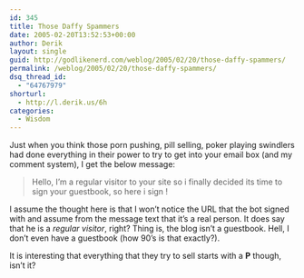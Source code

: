 ```yaml
---
id: 345
title: Those Daffy Spammers
date: 2005-02-20T13:52:53+00:00
author: Derik
layout: single
guid: http://godlikenerd.com/weblog/2005/02/20/those-daffy-spammers/
permalink: /weblog/2005/02/20/those-daffy-spammers/
dsq_thread_id:
  - "64767979"
shorturl:
  - http://l.derik.us/6h
categories:
  - Wisdom
---
```

Just when you think those porn pushing, pill selling, poker playing swindlers had done everything in their power to try to get into your email box (and my comment system), I get the below message:

> Hello, I&#8217;m a regular visitor to your site so i finally decided its time to sign your guestbook, so here i sign !

I assume the thought here is that I won&#8217;t notice the URL that the bot signed with and assume from the message text that it&#8217;s a real person. It does say that he is a _regular visitor_, right? Thing is, the blog isn&#8217;t a guestbook. Hell, I don&#8217;t even have a guestbook (how 90&#8217;s is that exactly?).

It is interesting that everything that they try to sell starts with a **P** though, isn&#8217;t it?